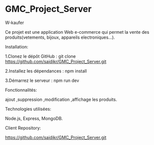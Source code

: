 # GMC_Project_Server

W-kaufer

Ce projet est une application Web e-commerce qui permet la vente des produits(vetements, bijoux, appareils electroniques...).

Installation:

1.Clonez le dépôt GitHub : git clone https://github.com/saidikr/GMC_Project_Server.git

2.Installez les dépendances : npm install

3.Démarrez le serveur : npm run dev


Fonctionnalités:

ajout ,suppression ,modification ,affichage les produits.

Technologies utilisées:

Node.js, Express, MongoDB.

Client Repository:

https://github.com/saidikr/GMC_Project_Server.git

